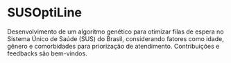 # SUSOptiLine
Desenvolvimento de um algoritmo genético para otimizar filas de espera no Sistema Único de Saúde (SUS) do Brasil, considerando fatores como idade, gênero e comorbidades para priorização de atendimento. Contribuições e feedbacks são bem-vindos.
